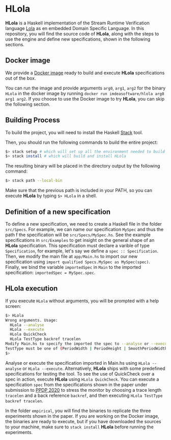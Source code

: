 # HLola

**HLola** is a Haskell implementation of the Stream Runtime Verification language [Lola](http://software.imdea.org/~cesar/papers/2005/time05/time05.pdf) as en embedded Domain Specific Language.
In this repository, you will find the source code of **HLola**, along with the steps to use the engine and define new specifications, shown in the following sections.

## Docker image

We provide a [Docker image](https://hub.docker.com/r/imdeasoftware/hlola) ready to build and execute **HLola** specifications out of the box.

You can run the image and provide arguments `arg0`, `arg1`, `arg2` for the binary `HLola` in the docker image by running `docker run imdeasoftware/hlola arg0 arg1 arg2`.
If you choose to use the Docker image to try **HLola**, you can skip the following section.

## Building Process

To build the project, you will need to install the Haskell [Stack](https://docs.haskellstack.org/en/stable/README/) tool.

Then, you should run the following commands to build the entire project:

```bash
$> stack setup # which will set up all the environment needed to build HLola
$> stack install # which will build and install HLola
```

The resulting binary will be placed in the directory output by the following command:
```bash
$> stack path --local-bin
```

Make sure that the previous path is included in your PATH, so you can execute **HLola** by typing `$> HLola` in a shell.

## Definition of a new specification

To define a new specification, we need to create a Haskell file in the folder `src/Specs`. For example, we can name our specification `MySpec` and thus the path f the specification will be `src/Specs/MySpec.hs`.
See the example specifications in `src/Examples` to get insight on the general shape of an **HLola** specification.
This specification must declare a varible of type `Specification`, for example, let's say we define a `spec :: Specification`.
Then, we modify the main file at `app/Main.hs` to import our new specification using `import qualified Specs.MySpec as MySpec(spec)`.
Finally, we bind the variable `importedSpec` in `Main` to the imported specification: `importedSpec = MySpec.spec`.

## HLola execution

If you execute `HLola` without arguments, you will be prompted with a help screen:
```bash
$> HLola
Wrong arguments. Usage:
  HLola --analyse
  HLola --execute
  HLola QuickCheck
  HLola TestType backref tracelen
Modify Main.hs to specify the imported the spec to --analyse or --execute.
TestType must be one of (PeriodWidth | PeriodHeight | SmoothPeriodWidth | SmoothPeriodHeight | WindowTrueWidth | WindowTrueHeight), while backref and tracelen must be positive natural numbers.
$>
```

Analyse or execute the specification imported in Main.hs using `HLola --analyse` or `HLola --execute`.
Alternatively, **HLola** ships with some predefined specifications for testing the tool.
To see the use of QuickCheck over a spec in action, execute **HLola** using `HLola QuickCheck`.
You can execute a specification `spec` from the specifications shown in the paper under submission to [PPDP 2020](http://www.cse.chalmers.se/~abela/ppdp20/) to stress the monitor by choosing a trace length `tracelen` and a back reference `backref`, and then executing `HLola TestType backref tracelen`.

In the folder `empirical`, you will find the binaries to replicate the three experiments shown in the paper.
If you are working on the Docker image, the binaries are ready to execute, but if you have downloaded the sources to your machine, make sure to `stack install` **HLola** before running the experiments.
